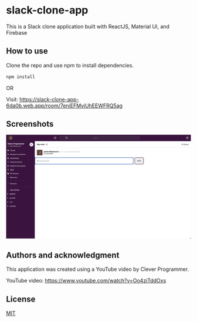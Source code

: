 # slack-clone-app

This is a Slack clone application built with ReactJS, Material UI, and Firebase

## How to use

Clone the repo and use npm to install dependencies.

```bash
npm install
```

OR

Visit: https://slack-clone-app-6da0b.web.app/room/7eniEFMviUhEEWFRQ5ag

## Screenshots

![Screenshot](./screenshot/ScreenShot.png)

## Authors and acknowledgment

This application was created using a YouTube video by Clever Programmer.

YouTube video: https://www.youtube.com/watch?v=Oo4ziTddOxs

## License

[MIT](https://choosealicense.com/licenses/mit/)
